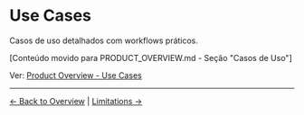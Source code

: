 <!-- SPDX-License-Identifier: MIT | (c) 2025 Leopoldo Carvalho Correia de Lima -->

# Use Cases

Casos de uso detalhados com workflows práticos.

[Conteúdo movido para PRODUCT_OVERVIEW.md - Seção "Casos de Uso"]

Ver: [Product Overview - Use Cases](PRODUCT_OVERVIEW.md#5-auditoria-de-decisoes-de-ia-compliance)

---

[← Back to Overview](PRODUCT_OVERVIEW.md) | [Limitations →](LIMITATIONS_AND_RISKS.md)
